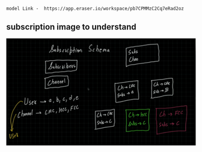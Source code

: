 ` model Link -  https://app.eraser.io/workspace/pb7CPMMzC2Cq7eRad2oz `

## subscription image to understand  
![alt text](image.png)
